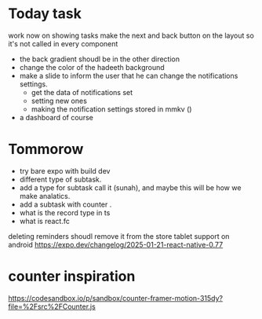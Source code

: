 # Today task
work now on showing tasks
make the next and back button on the layout so it's not called in every component
- the back gradient shoudl be in the other direction
- change the color of the hadeeth background
- make a slide to inform the user that he can change the notifications settings.
  -  get the data of notifications set
  - setting new ones
  - making the notification settings stored in mmkv ()
- a dashboard of course
# Tommorow
- try bare expo with build dev
- different type of subtask.
- add a type for subtask call it (sunah), and maybe this will be how we make analatics.
- add a subtask with counter .
- what is the record type in ts
- what is react.fc


deleting reminders shoudl remove it from the store
tablet support on android
https://expo.dev/changelog/2025-01-21-react-native-0.77
# counter inspiration 
https://codesandbox.io/p/sandbox/counter-framer-motion-315dy?file=%2Fsrc%2FCounter.js
